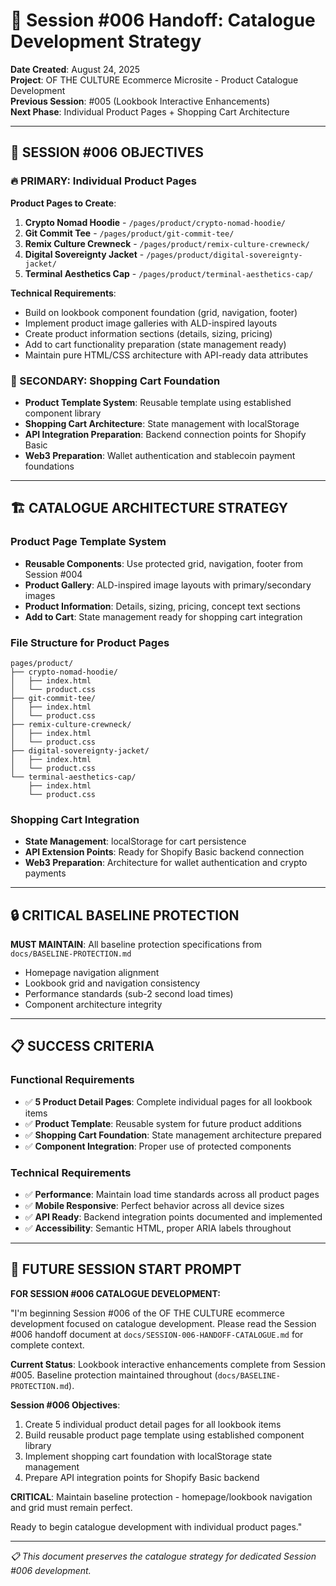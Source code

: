 # 🛒 Session #006 Handoff: Catalogue Development Strategy

**Date Created**: August 24, 2025  
**Project**: OF THE CULTURE Ecommerce Microsite - Product Catalogue Development  
**Previous Session**: #005 (Lookbook Interactive Enhancements)  
**Next Phase**: Individual Product Pages + Shopping Cart Architecture

---

## 🎯 SESSION #006 OBJECTIVES

### **🔥 PRIMARY: Individual Product Pages**

**Product Pages to Create**:
1. **Crypto Nomad Hoodie** - `/pages/product/crypto-nomad-hoodie/`
2. **Git Commit Tee** - `/pages/product/git-commit-tee/`
3. **Remix Culture Crewneck** - `/pages/product/remix-culture-crewneck/`
4. **Digital Sovereignty Jacket** - `/pages/product/digital-sovereignty-jacket/`
5. **Terminal Aesthetics Cap** - `/pages/product/terminal-aesthetics-cap/`

**Technical Requirements**:
- Build on lookbook component foundation (grid, navigation, footer)
- Implement product image galleries with ALD-inspired layouts
- Create product information sections (details, sizing, pricing)
- Add to cart functionality preparation (state management ready)
- Maintain pure HTML/CSS architecture with API-ready data attributes

### **🎯 SECONDARY: Shopping Cart Foundation**
- **Product Template System**: Reusable template using established component library
- **Shopping Cart Architecture**: State management with localStorage
- **API Integration Preparation**: Backend connection points for Shopify Basic
- **Web3 Preparation**: Wallet authentication and stablecoin payment foundations

---

## 🏗️ CATALOGUE ARCHITECTURE STRATEGY

### **Product Page Template System**
- **Reusable Components**: Use protected grid, navigation, footer from Session #004
- **Product Gallery**: ALD-inspired image layouts with primary/secondary images
- **Product Information**: Details, sizing, pricing, concept text sections
- **Add to Cart**: State management ready for shopping cart integration

### **File Structure for Product Pages**
```
pages/product/
├── crypto-nomad-hoodie/
│   ├── index.html
│   └── product.css
├── git-commit-tee/
│   ├── index.html  
│   └── product.css
├── remix-culture-crewneck/
│   ├── index.html
│   └── product.css
├── digital-sovereignty-jacket/
│   ├── index.html
│   └── product.css
└── terminal-aesthetics-cap/
    ├── index.html
    └── product.css
```

### **Shopping Cart Integration**
- **State Management**: localStorage for cart persistence
- **API Extension Points**: Ready for Shopify Basic backend connection
- **Web3 Preparation**: Architecture for wallet authentication and crypto payments

---

## 🔒 CRITICAL BASELINE PROTECTION

**MUST MAINTAIN**: All baseline protection specifications from `docs/BASELINE-PROTECTION.md`
- Homepage navigation alignment
- Lookbook grid and navigation consistency
- Performance standards (sub-2 second load times)
- Component architecture integrity

---

## 📋 SUCCESS CRITERIA

### **Functional Requirements**
- ✅ **5 Product Detail Pages**: Complete individual pages for all lookbook items
- ✅ **Product Template**: Reusable system for future product additions
- ✅ **Shopping Cart Foundation**: State management architecture prepared
- ✅ **Component Integration**: Proper use of protected components

### **Technical Requirements**
- ✅ **Performance**: Maintain load time standards across all product pages
- ✅ **Mobile Responsive**: Perfect behavior across all device sizes
- ✅ **API Ready**: Backend integration points documented and implemented
- ✅ **Accessibility**: Semantic HTML, proper ARIA labels throughout

---

## 🎯 FUTURE SESSION START PROMPT

**FOR SESSION #006 CATALOGUE DEVELOPMENT:**

"I'm beginning Session #006 of the OF THE CULTURE ecommerce development focused on catalogue development. Please read the Session #006 handoff document at `docs/SESSION-006-HANDOFF-CATALOGUE.md` for complete context.

**Current Status**: Lookbook interactive enhancements complete from Session #005. Baseline protection maintained throughout (`docs/BASELINE-PROTECTION.md`).

**Session #006 Objectives**: 
1. Create 5 individual product detail pages for all lookbook items
2. Build reusable product page template using established component library
3. Implement shopping cart foundation with localStorage state management
4. Prepare API integration points for Shopify Basic backend

**CRITICAL**: Maintain baseline protection - homepage/lookbook navigation and grid must remain perfect.

Ready to begin catalogue development with individual product pages."

---

*📋 This document preserves the catalogue strategy for dedicated Session #006 development.*